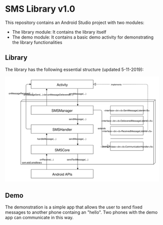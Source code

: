 # SMS Library v1.0
This repository contains an Android Studio project with two modules:
* The library module: It contains the library itself
* The demo module: It contains a basic demo activity for demonstrating the library functionalities
## Library
The library has the following essential structure (updated 5-11-2019):

![functional-diagram](./images/functional-diagram.svg)

## Demo
The demonstration is a simple app that allows the user to send fixed messages to another phone containg an "hello".
Two phones with the demo app can communicate in this way.
